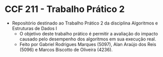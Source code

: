 # CCF 211 - Trabalho Prático 2
+ Repositório destinado ao Trabalho Prático 2 da disciplina Algoritmos e Estruturas de Dados I
    - O objetivo deste trabalho prático é permitir a avaliação do impacto causado pelo desempenho
dos algoritmos em sua execução real.
    - Feito por Gabriel Rodrigues Marques (5097), Alan Araújo dos Reis (5096) e Marcos Biscotto de Oliveira (4236).
